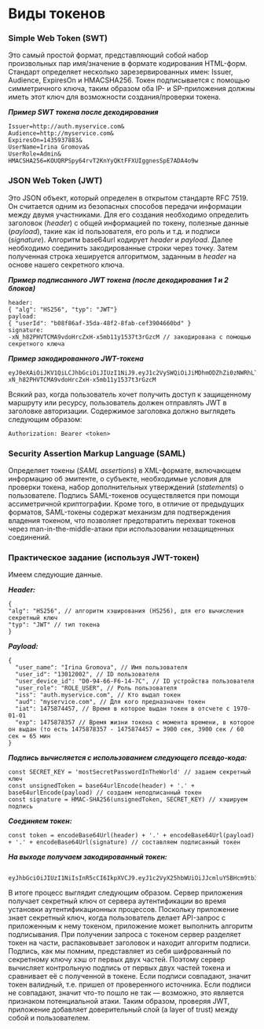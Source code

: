 # Виды токенов
### Simple Web Token (SWT) 
Это самый простой формат, представляющий собой набор произвольных пар имя/значение в формате кодирования HTML-форм. Стандарт определяет несколько зарезервированных имен: Issuer, Audience, ExpiresOn и HMACSHA256. Токен подписывается с помощью симметричного ключа, таким образом оба IP- и SP-приложения должны иметь этот ключ для возможности создания/проверки токена.

***Пример SWT токена после декодирования***

    Issuer=http://auth.myservice.com&
    Audience=http://myservice.com&
    ExpiresOn=1435937883&
    UserName=Irina Gromova&
    UserRole=Admin&
    HMACSHA256=KOUQRPSpy64rvT2KnYyQKtFFXUIggnesSpE7ADA4o9w

### JSON Web Token (JWT) 
Это JSON объект, который определен в открытом стандарте RFC 7519. Он считается одним из безопасных способов передачи информации между двумя участниками. Для его создания необходимо определить заголовок (*header*) с общей информацией по токену, полезные данные (*payload*), такие как id пользователя, его роль и т.д. и подписи (*signature*). Алгоритм base64url кодирует *header* и *payload*. Далее необходимо соединить закодированные строки через точку. Затем полученная строка хешируется алгоритмом, заданным в *header* на основе нашего секретного ключа. 

***Пример подписанного JWT токена (после декодирования 1 и 2 блоков)***

    header:
    { "alg": "HS256", "typ": "JWT"}
    payload:
    { "userId": "b08f86af-35da-48f2-8fab-cef3904660bd" }
    signature:
    -xN_h82PHVTCMA9vdoHrcZxH-x5mb11y1537t3rGzcM // закодирована с помощью секретного ключа

***Пример закодированного JWT-токена***

    eyJ0eXAiOiJKV1QiLCJhbGciOiJIUzI1NiJ9.eyJ1c2VySWQiOiJiMDhmODZhZi0zNWRhLTQ4ZjItOGZhYi1jZWYzOTA0NjYwYmQifQ.-xN_h82PHVTCMA9vdoHrcZxH-x5mb11y1537t3rGzcM

Всякий раз, когда пользователь хочет получить доступ к защищенному маршруту или ресурсу, пользователь должен отправлять JWT в заголовке авторизации. Содержимое заголовка должно выглядеть следующим образом:

    Authorization: Bearer <token>

### Security Assertion Markup Language (SAML) 
Определяет токены (*SAML assertions*) в XML-формате, включающем информацию об эмитенте, о субъекте, необходимые условия для проверки токена, набор дополнительных утверждений (*statements*) о пользователе. Подпись SAML-токенов осуществляется при помощи ассиметричной криптографии. Кроме того, в отличие от предыдущих форматов, SAML-токены содержат механизм для подтверждения владения токеном, что позволяет предотвратить перехват токенов через man-in-the-middle-атаки при использовании незащищенных соединений.

### Практическое задание (используя JWT-токен)
Имеем следующие данные.

***Header:*** 

    {
    "alg": "HS256", // алгоритм хэширования (HS256), для его вычисления секретный ключ 
    "typ": "JWT" // тип токена
    }
    
***Payload:***

    {
      "user_name": "Irina Gromova", // Имя пользователя
      "user_id": "13012002", // ID пользователя
      "user_device_id": "D0-94-66-F6-14-7C", // ID устройства пользователя
      "user_role": "ROLE_USER", // Роль пользователя
      "iss": "auth.myservice.com", // Кто выдал токен
      "aud": "myservice.com", // Для кого предназначен токен
      "iat": 1475874457, // Время в которое выдан токен в отсчете с 1970-01-01
      "exp": 1475878357 // Время жизни токена с момента времени, в которое он выдан (то есть 1475878357 - 1475874457 = 3900 сек, 3900 сек / 60 сек = 65 мин 
    }

***Подпись вычисляется с использованием следующего псевдо-кода:***

    const SECRET_KEY = 'mostSecretPasswordInTheWorld' // задаем секретный ключ
    const unsignedToken = base64urlEncode(header) + '.' + base64urlEncode(payload) // создаем неподписанный токен
    const signature = HMAC-SHA256(unsignedToken, SECRET_KEY) // хэшируем подпись

***Соединяем токен:***

    const token = encodeBase64Url(header) + '.' + encodeBase64Url(payload) + '.' + encodeBase64Url(signature) // составляем подписанный токен

***На выходе получаем закодированный токен:***

                eyJhbGciOiJIUzI1NiIsInR5cCI6IkpXVCJ9.eyJ1c2VyX25hbWUiOiJJcmluYSBHcm9tb3ZhIiwidXNlcl9pZCI6IjEzMDEyMDAyIiwidXNlcl9kZXZpY2VfaWQiOiJEMC05NC02Ni1GNi0xNC03QyIsInVzZXJfcm9sZSI6IlJPTEVfVVNFUiIsImlzcyI6ImF1dGgubXlzZXJ2aWNlLmNvbSIsImF1ZCI6Im15c2VydmljZS5jb20iLCJpYXQiOjE0NzU4NzQ0NTcsImV4cCI6MTQ3NTg3ODM1N30.gurMFyeNIzT_L5s2fjLlpa8jT24H_SCD9em_JqGBKVY

В итоге процесс выглядит следующим образом. Сервер приложения получает секретный ключ от сервера аутентификации во время установки аутентификационных процессов. Поскольку приложение знает секретный ключ, когда пользователь делает API-запрос с приложенным к нему токеном, приложение может выполнить алгоритм подписывания. При получении запроса с токеном сервер разделяет токен на части, распаковывает заголовок и находит алгоритм подписи. Подпись, как мы помним, представляет из себя шифрованный по секретному ключу хэш от первых двух частей. Поэтому сервер вычисляет контрольную подпись от первых двух частей токена и сравнивает её с полученной в токене. Если подписи совпадают, значит токен валидный, т.е. пришел от проверенного источника. Если подписи не совпадают, значит что-то пошло не так — возможно, это является признаком потенциальной атаки. Таким образом, проверяя JWT, приложение добавляет доверительный слой (a layer of trust) между собой и пользователем.
